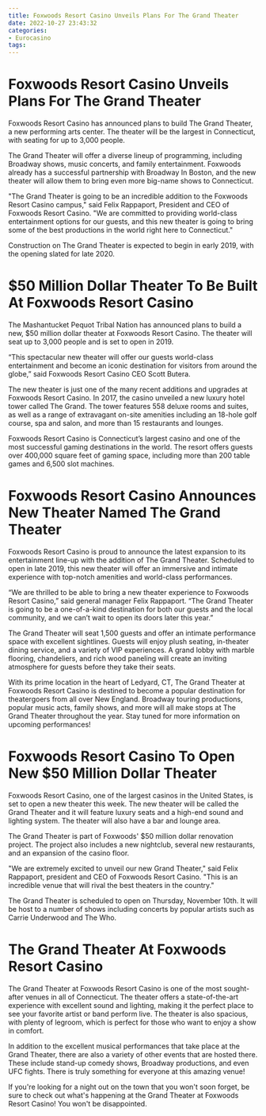 ```yaml
---
title: Foxwoods Resort Casino Unveils Plans For The Grand Theater
date: 2022-10-27 23:43:32
categories:
- Eurocasino
tags:
---
```



#  Foxwoods Resort Casino Unveils Plans For The Grand Theater

Foxwoods Resort Casino has announced plans to build The Grand Theater, a new performing arts center. The theater will be the largest in Connecticut, with seating for up to 3,000 people.

The Grand Theater will offer a diverse lineup of programming, including Broadway shows, music concerts, and family entertainment. Foxwoods already has a successful partnership with Broadway In Boston, and the new theater will allow them to bring even more big-name shows to Connecticut.

"The Grand Theater is going to be an incredible addition to the Foxwoods Resort Casino campus," said Felix Rappaport, President and CEO of Foxwoods Resort Casino. "We are committed to providing world-class entertainment options for our guests, and this new theater is going to bring some of the best productions in the world right here to Connecticut."

Construction on The Grand Theater is expected to begin in early 2019, with the opening slated for late 2020.

#  $50 Million Dollar Theater To Be Built At Foxwoods Resort Casino

The Mashantucket Pequot Tribal Nation has announced plans to build a new, $50 million dollar theater at Foxwoods Resort Casino. The theater will seat up to 3,000 people and is set to open in 2019.

“This spectacular new theater will offer our guests world-class entertainment and become an iconic destination for visitors from around the globe,” said Foxwoods Resort Casino CEO Scott Butera.

The new theater is just one of the many recent additions and upgrades at Foxwoods Resort Casino. In 2017, the casino unveiled a new luxury hotel tower called The Grand. The tower features 558 deluxe rooms and suites, as well as a range of extravagant on-site amenities including an 18-hole golf course, spa and salon, and more than 15 restaurants and lounges.

Foxwoods Resort Casino is Connecticut’s largest casino and one of the most successful gaming destinations in the world. The resort offers guests over 400,000 square feet of gaming space, including more than 200 table games and 6,500 slot machines.

#  Foxwoods Resort Casino Announces New Theater Named The Grand Theater

Foxwoods Resort Casino is proud to announce the latest expansion to its entertainment line-up with the addition of The Grand Theater. Scheduled to open in late 2019, this new theater will offer an immersive and intimate experience with top-notch amenities and world-class performances.

“We are thrilled to be able to bring a new theater experience to Foxwoods Resort Casino,” said general manager Felix Rappaport. “The Grand Theater is going to be a one-of-a-kind destination for both our guests and the local community, and we can’t wait to open its doors later this year.”

The Grand Theater will seat 1,500 guests and offer an intimate performance space with excellent sightlines. Guests will enjoy plush seating, in-theater dining service, and a variety of VIP experiences. A grand lobby with marble flooring, chandeliers, and rich wood paneling will create an inviting atmosphere for guests before they take their seats.

With its prime location in the heart of Ledyard, CT, The Grand Theater at Foxwoods Resort Casino is destined to become a popular destination for theatergoers from all over New England. Broadway touring productions, popular music acts, family shows, and more will all make stops at The Grand Theater throughout the year. Stay tuned for more information on upcoming performances!

#  Foxwoods Resort Casino To Open New $50 Million Dollar Theater

Foxwoods Resort Casino, one of the largest casinos in the United States, is set to open a new theater this week. The new theater will be called the Grand Theater and it will feature luxury seats and a high-end sound and lighting system. The theater will also have a bar and lounge area.

The Grand Theater is part of Foxwoods' $50 million dollar renovation project. The project also includes a new nightclub, several new restaurants, and an expansion of the casino floor.

"We are extremely excited to unveil our new Grand Theater," said Felix Rappaport, president and CEO of Foxwoods Resort Casino. "This is an incredible venue that will rival the best theaters in the country."

The Grand Theater is scheduled to open on Thursday, November 10th. It will be host to a number of shows including concerts by popular artists such as Carrie Underwood and The Who.

#  The Grand Theater At Foxwoods Resort Casino

The Grand Theater at Foxwoods Resort Casino is one of the most sought-after venues in all of Connecticut. The theater offers a state-of-the-art experience with excellent sound and lighting, making it the perfect place to see your favorite artist or band perform live. The theater is also spacious, with plenty of legroom, which is perfect for those who want to enjoy a show in comfort.

In addition to the excellent musical performances that take place at the Grand Theater, there are also a variety of other events that are hosted there. These include stand-up comedy shows, Broadway productions, and even UFC fights. There is truly something for everyone at this amazing venue!

If you're looking for a night out on the town that you won't soon forget, be sure to check out what's happening at the Grand Theater at Foxwoods Resort Casino! You won't be disappointed.